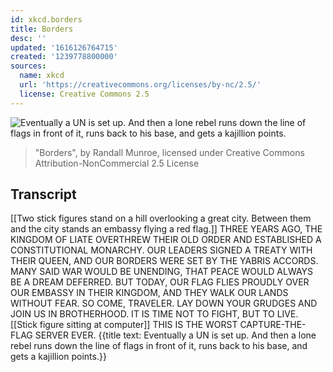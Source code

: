 ```yaml
---
id: xkcd.borders
title: Borders
desc: ''
updated: '1616126764715'
created: '1239778800000'
sources:
  name: xkcd
  url: 'https://creativecommons.org/licenses/by-nc/2.5/'
  license: Creative Commons 2.5
---
```

![Eventually a UN is set up.  And then a lone rebel runs down the line of flags in front of it, runs back to his base, and gets a kajillion points.](https://imgs.xkcd.com/comics/borders.png)
> "Borders", by Randall Munroe, licensed under Creative Commons Attribution-NonCommercial 2.5 License

## Transcript
[[Two stick figures stand on a hill overlooking a great city. Between them and the city stands an embassy flying a red flag.]]
THREE YEARS AGO, THE KINGDOM OF LIATE OVERTHREW THEIR OLD ORDER AND ESTABLISHED A CONSTITUTIONAL MONARCHY. OUR LEADERS SIGNED A TREATY WITH THEIR QUEEN, AND OUR BORDERS WERE SET BY THE YABRIS ACCORDS.
MANY SAID WAR WOULD BE UNENDING, THAT PEACE WOULD ALWAYS BE A DREAM DEFERRED. BUT TODAY, OUR FLAG FLIES PROUDLY OVER OUR EMBASSY IN THEIR KINGDOM, AND THEY WALK OUR LANDS WITHOUT FEAR.
SO COME, TRAVELER. LAY DOWN YOUR GRUDGES AND JOIN US IN BROTHERHOOD. IT IS TIME NOT TO FIGHT, BUT TO LIVE.
[[Stick figure sitting at computer]]
THIS IS THE WORST CAPTURE-THE-FLAG SERVER EVER.
{{title text: Eventually a UN is set up.  And then a lone rebel runs down the line of flags in front of it, runs back to his base, and gets a kajillion points.}}
